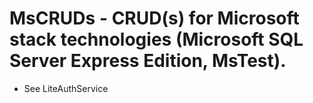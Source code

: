 # MsCRUDs - CRUD(s) for Microsoft stack technologies (Microsoft SQL Server Express Edition, MsTest).

- See LiteAuthService
